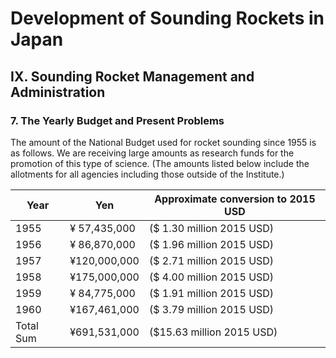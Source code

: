 # Development of Sounding Rockets in Japan


## IX. Sounding Rocket Management and Administration

### 7.  The Yearly Budget and Present Problems

The amount of the National Budget used for rocket sounding since 1955 is as follows. We are receiving large amounts as research funds for the promotion of this type of science. (The amounts listed below include the allotments for all agencies including those outside of the Institute.)

 Year       | Yen          | Approximate conversion to 2015 USD
 ---------- | ------------ | ---------------------------------
 1955       | ¥ 57,435,000 | ($ 1.30 million 2015 USD)
 1956       | ¥ 86,870,000 | ($ 1.96 million 2015 USD)
 1957       | ¥120,000,000 | ($ 2.71 million 2015 USD)
 1958       | ¥175,000,000 | ($ 4.00 million 2015 USD)
 1959       | ¥ 84,775,000 | ($ 1.91 million 2015 USD)
 1960       | ¥167,461,000 | ($ 3.79 million 2015 USD)
 Total Sum  | ¥691,531,000 | ($15.63 million 2015 USD)

